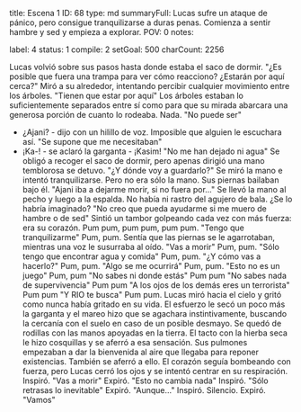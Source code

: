 title:          Escena 1
ID:             68
type:           md
summaryFull:    Lucas sufre un ataque de pánico, pero consigue tranquilizarse a duras penas. Comienza a sentir hambre y sed y empieza a explorar.
POV:            0
notes:          
                
label:          4
status:         1
compile:        2
setGoal:        500
charCount:      2256


Lucas volvió sobre sus pasos hasta donde estaba el saco de dormir.
"¿Es posible que fuera una trampa para ver cómo reacciono? ¿Estarán por aquí cerca?"
Miró a su alrededor, intentando percibir cualquier movimiento entre los árboles.
"Tienen que estar por aquí"
Los árboles estaban lo suficientemente separados entre sí como para que su mirada abarcara una generosa porción de cuanto lo rodeaba.
Nada.
"No puede ser"
- ¿Ajani? - dijo con un hilillo de voz. Imposible que alguien le escuchara así.
"Se supone que me necesitaban"
- ¡Ka-! - se aclaró la garganta - ¡Kasim!
"No me han dejado ni agua"
Se obligó a recoger el saco de dormir, pero apenas dirigió una mano temblorosa se detuvo.
"¿Y dónde voy a guardarlo?"
Se miró la mano e intentó tranquilizarse.
Pero no era sólo la mano. Sus piernas bailaban bajo él.
"Ajani iba a dejarme morir, si no fuera por..."
Se llevó la mano al pecho y luego a la espalda. No había ni rastro del agujero de bala. ¿Se lo habría imaginado?
"No creo que pueda ayudarme si me muero de hambre o de sed"
Sintió un tambor golpeando cada vez con más fuerza: era su corazón. Pum pum, pum pum, pum pum.
"Tengo que tranquilizarme"
Pum, pum.
Sentía que las piernas se le agarrotaban, mientras una voz le susurraba al oído.
"Vas a morir"
Pum, pum.
"Sólo tengo que encontrar agua y comida"
Pum, pum.
"¿Y cómo vas a hacerlo?"
Pum, pum.
"Algo se me ocurrirá"
Pum, pum.
"Esto no es un juego" Pum, pum "No sabes ni donde estás" Pum pum "No sabes nada de supervivencia" Pum pum "A los ojos de los demás eres un terrorista" Pum pum "Y RIO te busca" Pum pum.
Lucas miró hacia el cielo y gritó como nunca había gritado en su vida.
El esfuerzo le secó un poco más la garganta y el mareo hizo que se agachara instintivamente, buscando la cercanía con el suelo en caso de un posible desmayo.
Se quedó de rodillas con las manos apoyadas en la tierra. El tacto con la hierba seca le hizo cosquillas y se aferró a esa sensación. Sus pulmones empezaban a dar la bienvenida al aire que llegaba para reponer existencias.
También se aferró a ello.
El corazón seguía bombeando con fuerza, pero Lucas cerró los ojos y se intentó centrar en su respiración.
Inspiró.
"Vas a morir"
Expiró.
"Esto no cambia nada"
Inspiró.
"Sólo retrasas lo inevitable"
Expiró.
"Aunque..."
Inspiró.
Silencio.
Expiró.
"Vamos"